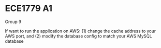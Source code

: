 # ECE1779 A1
Group 9

If want to run the application on AWS:
(1) change the cache address to your AWS port, and 
(2) modify the database config to match your AWS MySQL database
